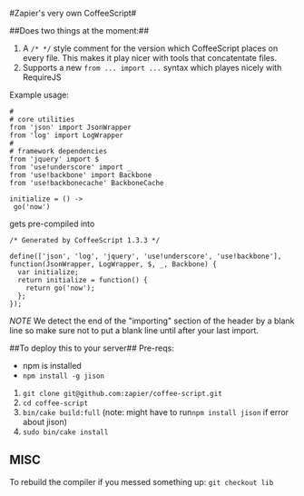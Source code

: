 #Zapier's very own CoffeeScript#

##Does two things at the moment:##

1. A ```/* */``` style comment for the version which CoffeeScript places on every file. This makes it play nicer with tools that concatentate files.
2. Supports a new ```from ... import ...``` syntax which playes nicely with RequireJS

Example usage:

```
#
# core utilities
from 'json' import JsonWrapper
from 'log' import LogWrapper
#
# framework dependencies 
from 'jquery' import $
from 'use!underscore' import _  
from 'use!backbone' import Backbone
from 'use!backbonecache' BackboneCache

initialize = () ->
 go('now')
```

gets pre-compiled into

```
/* Generated by CoffeeScript 1.3.3 */

define(['json', 'log', 'jquery', 'use!underscore', 'use!backbone'], function(JsonWrapper, LogWrapper, $, _, Backbone) {
  var initialize;
  return initialize = function() {
    return go('now');
  };
});

```

*NOTE*
We detect the end of the "importing" section of the header by a blank line so make sure not to put a blank line until after your last import.

##To deploy this to your server##
Pre-reqs:
* npm is installed
* `npm install -g jison`

1. `git clone git@github.com:zapier/coffee-script.git`
2. `cd coffee-script`
3. `bin/cake build:full` (note: might have to run`npm install jison` if error about jison)
4. `sudo bin/cake install`

## MISC ##
To rebuild the compiler if you messed something up: ```git checkout lib```
